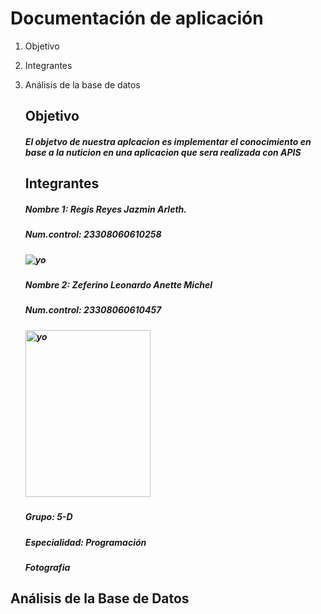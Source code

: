 # Documentación de aplicación
1. Objetivo
2. Integrantes
3. Análisis de la base de datos
   ## Objetivo
   ##### El objetvo de nuestra aplcacion es implementar el conocimiento en base a la nuticion en una aplicacion que sera realizada con APIS
   ## Integrantes
   ##### **Nombre 1:** Regis Reyes Jazmin Arleth.
   ##### **Num.control:** 23308060610258
   ##### ![yo](https://github.com/user-attachments/assets/f1584314-9281-4935-b4fe-a8ed2d6971ab)
   ##### **Nombre 2:** Zeferino Leonardo Anette Michel
   ##### **Num.control:** 23308060610457
   ##### <img width="200" height="267" alt="yo" src="https://github.com/user-attachments/assets/49e82fe4-4354-4813-ab92-dd51e509cb7c" />


   ##### **Grupo:** 5-D
   ##### **Especialidad:** Programación
   ##### Fotografia
## Análisis de la Base de Datos 
